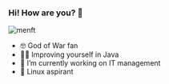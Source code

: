### Hi! How are you? 👋

![menft](https://github.com/antoniombalmeida/antoniombalmeida/assets/168040606/bd6d4c5f-2263-4379-a203-cbf74cb38c9b)

- 🤓 God of War fan
- 👨‍💻 Improving yourself in Java
- 🔭 I’m currently working on IT management
- 🐧 Linux aspirant
